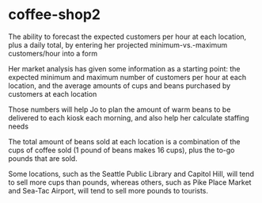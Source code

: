 # coffee-shop2
The ability to forecast the expected 
customers per hour at each location,
plus a daily total,
by entering her projected minimum-vs.-maximum customers/hour into a form

Her market analysis has given some information as a starting point: the expected minimum and maximum number of customers per hour at each location, and the average amounts of cups and beans purchased by customers at each location

Those numbers will help Jo to plan the amount of warm beans to be delivered to each kiosk each morning, and also help her calculate staffing needs

The total amount of beans sold at each location is a combination of the cups of coffee sold (1 pound of beans makes 16 cups), plus the to-go pounds that are sold.

Some locations, such as the Seattle Public Library and Capitol Hill, will tend to sell more cups than pounds, whereas others, such as Pike Place Market and Sea-Tac Airport, will tend to sell more pounds to tourists.
